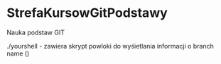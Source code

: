# StrefaKursowGitPodstawy
Nauka podstaw GIT

./yourshell - zawiera skrypt powloki do wyśietlania informacji o branch name (<branch>)
